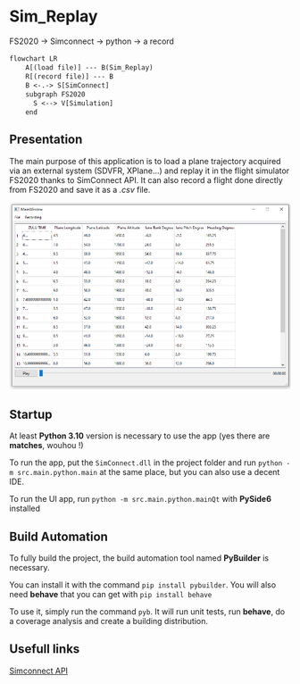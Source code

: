 # Sim_Replay

FS2020 -> Simconnect -> python -> a record

```mermaid
flowchart LR
    A[(load file)] --- B(Sim_Replay)
    R[(record file)] --- B
    B <-.-> S[SimConnect]
    subgraph FS2020
      S <--> V[Simulation]
    end
```

## Presentation

The main purpose of this application is to load a plane trajectory acquired via an external system (SDVFR, XPlane...) and replay it in the flight simulator FS2020 thanks to SimConnect API. It can also record a flight done directly from FS2020 and save it as a *.csv* file.

![mainPage](docs/img/mainPage.png)

## Startup

At least **Python 3.10** version is necessary to use the app (yes there are **matches**, wouhou !)

To run the app, put the `SimConnect.dll` in the project folder and run `python -m src.main.python.main` at the same place, but you can also use a decent IDE.

To run the UI app, run `python -m src.main.python.mainQt` with **PySide6** installed

## Build Automation

To fully build the project, the build automation tool named **PyBuilder** is necessary.

You can install it with the command `pip install pybuilder`. You will also need **behave** that you can get with `pip install behave`

To use it, simply run the command `pyb`. It will run unit tests, run **behave**, do a coverage analysis and create a building distribution.

## Usefull links

[Simconnect API](https://docs.flightsimulator.com/)
